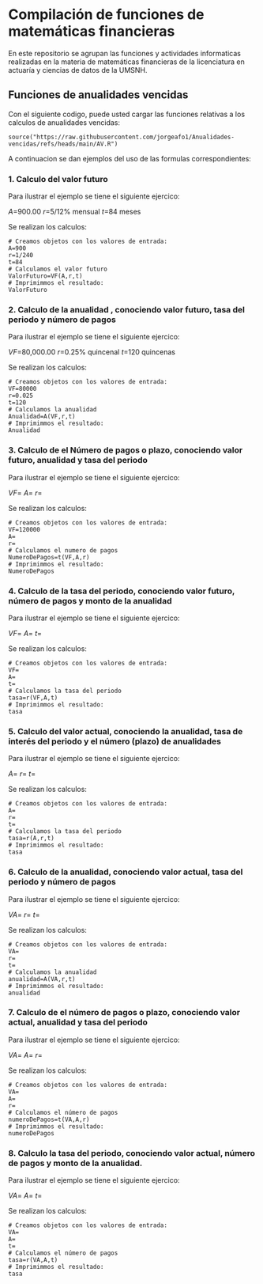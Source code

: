# Compilación de funciones de matemáticas financieras 

En este repositorio se agrupan las funciones y actividades informaticas realizadas en la materia de matemáticas financieras de la licenciatura en actuaría y ciencias de datos de la UMSNH.

## Funciones de anualidades vencidas 

Con el siguiente codigo, puede usted cargar las funciones relativas a los calculos de anualidades vencidas: 


```{r}
source("https://raw.githubusercontent.com/jorgeafo1/Anualidades-vencidas/refs/heads/main/AV.R")
```

A continuacion se dan ejemplos del uso de las formulas correspondientes:

### 1. Calculo del valor futuro

Para ilustrar el ejemplo se tiene el siguiente ejercico:

$A$=900.00
$r$=5/12% mensual
$t$=84 meses

Se realizan los calculos:

```{r}
# Creamos objetos con los valores de entrada:
A=900
r=1/240
t=84
# Calculamos el valor futuro
ValorFuturo=VF(A,r,t)
# Imprimimmos el resultado: 
ValorFuturo
```

### 2. Calculo de la anualidad , conociendo valor futuro, tasa del periodo y número de pagos

Para ilustrar el ejemplo se tiene el siguiente ejercico:

$VF$=80,000.00
$r$=0.25% quincenal
$t$=120 quincenas

Se realizan los calculos:

```{r}
# Creamos objetos con los valores de entrada:
VF=80000
r=0.025
t=120
# Calculamos la anualidad
Anualidad=A(VF,r,t)
# Imprimimmos el resultado: 
Anualidad
```

### 3. Calculo de el Número de pagos o plazo, conociendo valor futuro, anualidad y tasa del periodo

Para ilustrar el ejemplo se tiene el siguiente ejercico:

$VF$=
$A$=
$r$=

Se realizan los calculos:

```{r}
# Creamos objetos con los valores de entrada:
VF=120000
A=
r=
# Calculamos el numero de pagos
NumeroDePagos=t(VF,A,r)
# Imprimimmos el resultado: 
NumeroDePagos
```

### 4. Calculo de la tasa del periodo, conociendo valor futuro, número de pagos y monto de la anualidad


Para ilustrar el ejemplo se tiene el siguiente ejercico:

$VF$=
$A$=
$t$=

Se realizan los calculos:

```{r}
# Creamos objetos con los valores de entrada:
VF=
A=
t=
# Calculamos la tasa del periodo
tasa=r(VF,A,t)
# Imprimimmos el resultado: 
tasa
```

### 5. Calculo del valor actual, conociendo la anualidad, tasa de interés del periodo y el número (plazo) de anualidades


Para ilustrar el ejemplo se tiene el siguiente ejercico:

$A$=
$r$=
$t$=

Se realizan los calculos:

```{r}
# Creamos objetos con los valores de entrada:
A=
r=
t=
# Calculamos la tasa del periodo
tasa=r(A,r,t)
# Imprimimmos el resultado: 
tasa
```

### 6. Calculo de la anualidad, conociendo valor actual, tasa del periodo y número de pagos

Para ilustrar el ejemplo se tiene el siguiente ejercico:

$VA$=
$r$=
$t$=

Se realizan los calculos:

```{r}
# Creamos objetos con los valores de entrada:
VA=
r=
t=
# Calculamos la anualidad
anualidad=A(VA,r,t)
# Imprimimmos el resultado: 
anualidad
```

### 7. Calculo de el número de pagos o plazo, conociendo valor actual, anualidad y tasa del periodo

Para ilustrar el ejemplo se tiene el siguiente ejercico:

$VA$=
$A$=
$r$=

Se realizan los calculos:

```{r}
# Creamos objetos con los valores de entrada:
VA=
A=
r=
# Calculamos el número de pagos
numeroDePagos=t(VA,A,r)
# Imprimimmos el resultado: 
numeroDePagos
```

### 8. Calculo la tasa del periodo, conociendo valor actual, número de pagos y monto de la anualidad.

Para ilustrar el ejemplo se tiene el siguiente ejercico:

$VA$=
$A$=
$t$=

Se realizan los calculos:

```{r}
# Creamos objetos con los valores de entrada:
VA=
A=
t=
# Calculamos el número de pagos
tasa=r(VA,A,t)
# Imprimimmos el resultado: 
tasa
```
